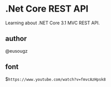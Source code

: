 # .Net Core REST API
Learning about  .NET Core 3.1 MVC REST API.

## author
@eusougz

## font
$`https://www.youtube.com/watch?v=fmvcAzHpsk8`
